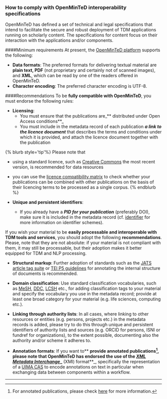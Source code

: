 ### How to comply with OpenMinTeD interoperability specifications

OpenMinTeD has defined a set of technical and legal specifications that intend to facilitate the secure and robust deployment of TDM applications running on scholarly content. The specifications for content focus on their interaction with the applications and/or components. 

####Minimum requirements
At present, the [OpenMinTeD platform](https://services.openminted.eu) supports the following:
* **Data formats**: The preferred formats for delivering textual material are **plain text, PDF** \(not proprietary and certainly not of scanned images\), and **XML**, which can be read by one of the readers offered in OpenMinTeD.
* **Character encoding**: The preferred character encoding is UTF-8.

####Recommendations
To be **fully compatible with OpenMinTeD**, you must endorse the following rules: 
* **Licensing**: 
  * You must ensure that the publications are_** distributed under Open Access conditions**_
  * You must include in the metadata record of each publication _**a link to the licence document**_ that describes the terms and conditions under which it is provided, and attach the licence document together with the publication
  
  
{% blurb style='tip'%}
Please note that 
* using a standard licence, such as [Creative Commons](https://creativecommons.org/share-your-work/) the most recent version, is recommended for data resources
* you can use the [licence compatibility matrix](https://openminted.github.io/releases/license-matrix/) to check whether your publications can be combined with other publications on the basis of their licencing terms to be processed as a single corpus.
{% endblurb %}
  
  
* **Unique and persistent identifiers**:
  * If you already have a _**PID for your publication**_ \(preferably DOI\), make sure it is included in the metadata record \(cf. [identifier](/publications_identifier.md) for more information on identifier schemes\).

If you wish your material to be **easily processable and interoperable with TDM tools and services**, you should adopt the following **recommendations**. Please, note that they are not absolute: if your material is not compliant with them, it may still be processable, but their adoption makes it better equipped for TDM and NLP processing.
* **Structural markup**: Further adoption of standards such as the [JATS article tag suite](https://jats.nlm.nih.gov/index.html) or [TEI P5 guidelines](http://www.tei-c.org/Guidelines/P5/) for annotating the internal structure of documents is recommended.

* **Domain classification**: Use standard classification vocabularies, such as [MeSH](https://www.nlm.nih.gov/mesh/), [DDC](https://www.oclc.org/dewey.en.html), [LCSH](http://id.loc.gov/authorities/subjects.html) etc., for adding classification tags to your material and specify the vocabulary you use in the metadata record; provide at least one broad category for your material \(e.g. life sciences, computing etc.\).

* **Linking through authority lists**: In all cases, where linking to other resources or entities \(e.g. persons, projects etc.\) in the metadata records is added, please try to do this through unique and persistent identifiers of authority lists and sources \(e.g. ORCID for persons, ISNI or fundref for organizations\), to the extent possible, documenting also the authority and/or scheme it adheres to.

* **Annotation formats**: If you want to** **provide **annotated publications**[^1], please note that OpenMinTeD has endorsed the use of the [_**XML Metadata Interchange**_](http://www.omg.org/spec/XMI/)_** \(XMI\) format**_, specifically the representation of a [UIMA CAS](https://uima.apache.org/d/uimaj-2.9.0/references.html#ugr.ref.xmi) to encode annotations on text in particular when exchanging data between components within a workflow.

---
[^1]: For annotated publications, please check [here](/guidelines_for_providers_of_publications/further-requirements-for-annotated-publications.md) for more information.



